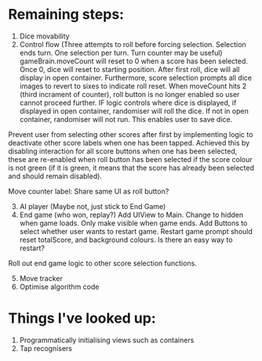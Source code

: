 #  Remaining steps:

1. Dice movability
2. Control flow (Three attempts to roll before forcing selection. Selection ends turn. One selection per turn. Turn counter may be useful)
gameBrain.moveCount will reset to 0 when a score has been selected. Once 0, dice will reset to starting position. After first roll, dice will all display in open container. 
Furthermore, score selection prompts all dice images to revert to sixes to indicate roll reset. 
When moveCount hits 2 (third incrament of counter), roll button is no longer enabled so user cannot proceed further. 
IF logic controls where dice is displayed, if displayed in open container, randomiser will roll the dice. If not in open container, randomiser will not run. This enables user to save dice. 

Prevent user from selecting other scores after first by implementing logic to deactivate other score labels when one has been tapped. Achieved this by disabling interaction for all score buttons when one has been selected, these are re-enabled when roll button has been selected if the score colour is not green (if it is green, it means that the score has already been selected and should remain disabled). 

Move counter label: Share same UI as roll button?

3. AI player (Maybe not, just stick to End Game)
4. End game (who won, replay?)
Add UIView to Main. Change to hidden when game loads. Only make visible when game ends. 
Add Buttons to select whether user wants to restart game. 
Restart game prompt should reset totalScore, and background colours. Is there an easy way to restart? 

Roll out end game logic to other score selection functions. 

5. Move tracker
6. Optimise algorithm code


# Things I've looked up:

1. Programmatically initialising views such as containers
2. Tap recognisers
